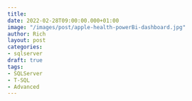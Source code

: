 ```yaml
---
title: 
date: 2022-02-28T09:00:00.000+01:00
image: "/images/post/apple-health-powerBi-dashboard.jpg"
author: Rich
layout: post
categories:
- sqlserver
draft: true
tags:
- SQLServer
- T-SQL
- Advanced
---
```


